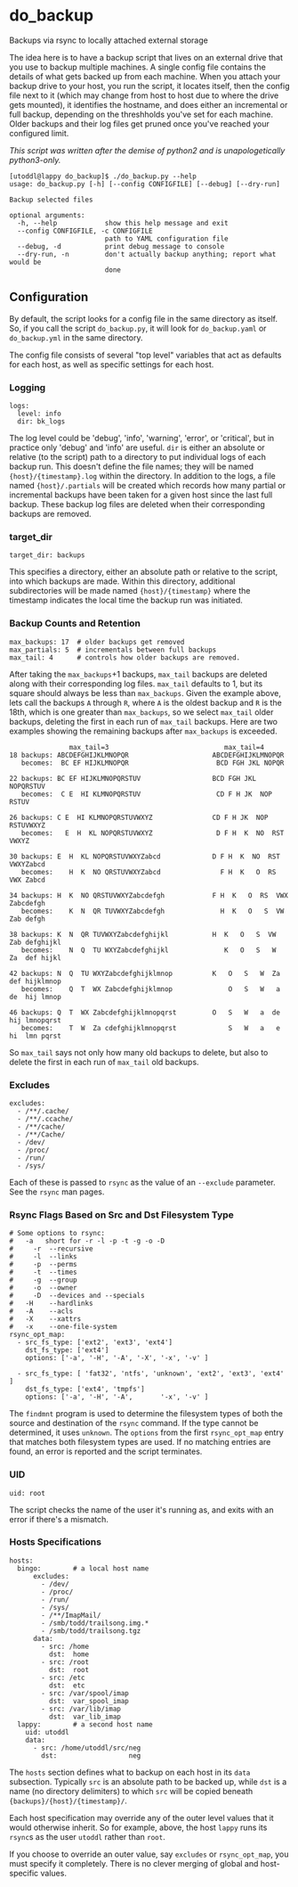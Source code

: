 # do_backup
Backups via rsync to locally attached external storage

The idea here is to have a backup script that lives on an external
drive that you use to backup multiple machines. A single config file
contains the details of what gets backed up from each machine. When you
attach your backup drive to your host, you run the script, it locates
itself, then the config file next to it (which may change from host to
host due to where the drive gets mounted), it identifies the hostname,
and does either an incremental or full backup, depending on the
threshholds you've set for each machine. Older backups and their log
files get pruned once you've reached your configured limit.

_This script was written after the demise of python2 and is
unapologetically python3-only._

```
[utoddl@lappy do_backup]$ ./do_backup.py --help
usage: do_backup.py [-h] [--config CONFIGFILE] [--debug] [--dry-run]

Backup selected files

optional arguments:
  -h, --help            show this help message and exit
  --config CONFIGFILE, -c CONFIGFILE
                        path to YAML configuration file
  --debug, -d           print debug message to console
  --dry-run, -n         don't actually backup anything; report what would be
                        done
```

## Configuration
By default, the script looks for a config file in the same directory as
itself. So, if you call the script `do_backup.py`, it will look for
`do_backup.yaml` or `do_backup.yml` in the same directory.

The config file consists of several "top level" variables that act
as defaults for each host, as well as specific settings for each host.

### Logging
```
logs:
  level: info
  dir: bk_logs
```
The log level could be 'debug', 'info', 'warning', 'error', or
'critical', but in practice only 'debug' and 'info' are useful. `dir`
is either an absolute or relative (to the script) path to a directory
to put individual logs of each backup run. This doesn't define the file
names; they will be named `{host}/{timestamp}.log` within the
directory. In addition to the logs, a file named `{host}/.partials` will
be created which records how many partial or incremental backups have
been taken for a given host since the last full backup. These backup log
files are deleted when their corresponding backups are removed.

### target_dir
```
target_dir: backups
```
This specifies a directory, either an absolute path or relative to the
script, into which backups are made. Within this directory, additional
subdirectories will be made named `{host}/{timestamp}` where the
timestamp indicates the local time the backup run was initiated.

### Backup Counts and Retention
```
max_backups: 17  # older backups get removed
max_partials: 5  # incrementals between full backups
max_tail: 4      # controls how older backups are removed.
```
After taking the `max_backups`+1 backups, `max_tail` backups are
deleted along with their corresponding log files. `max_tail` defaults
to 1, but its square should always be less than `max_backups`.
Given the example above, lets call the backups `A` through `R`, where
`A` is the oldest backup and `R` is the 18th, which is one greater than
`max_backups`, so we select `max_tail` older backups, deleting the
first in each run of `max_tail` backups. Here are two examples showing
the remaining backups after `max_backups` is exceeded.
```
               max_tail=3                             max_tail=4                           
18 backups: ABCDEFGHIJKLMNOPQR                     ABCDEFGHIJKLMNOPQR
   becomes:  BC EF HIJKLMNOPQR                      BCD FGH JKL NOPQR

22 backups: BC EF HIJKLMNOPQRSTUV                  BCD FGH JKL NOPQRSTUV
   becomes:  C E  HI KLMNOPQRSTUV                   CD F H JK  NOP RSTUV

26 backups: C E  HI KLMNOPQRSTUVWXYZ               CD F H JK  NOP RSTUVWXYZ
   becomes:   E  H  KL NOPQRSTUVWXYZ                D F H  K  NO  RST VWXYZ

30 backups: E  H  KL NOPQRSTUVWXYZabcd             D F H  K  NO  RST VWXYZabcd
   becomes:    H  K  NO QRSTUVWXYZabcd               F H  K   O  RS  VWX Zabcd

34 backups: H  K  NO QRSTUVWXYZabcdefgh            F H  K   O  RS  VWX Zabcdefgh
   becomes:    K  N  QR TUVWXYZabcdefgh              H  K   O   S  VW  Zab defgh

38 backups: K  N  QR TUVWXYZabcdefghijkl           H  K   O   S  VW  Zab defghijkl
   becomes:    N  Q  TU WXYZabcdefghijkl              K   O   S   W  Za  def hijkl
   
42 backups: N  Q  TU WXYZabcdefghijklmnop          K   O   S   W  Za  def hijklmnop
   becomes:    Q  T  WX Zabcdefghijklmnop              O   S   W   a  de  hij lmnop

46 backups: Q  T  WX Zabcdefghijklmnopqrst         O   S   W   a  de  hij lmnopqrst
   becomes:    T  W  Za cdefghijklmnopqrst             S   W   a   e  hi  lmn pqrst
```
So `max_tail` says not only how many old backups to delete, but also
to delete the first in each run of `max_tail` old backups.

### Excludes
```
excludes:
  - /**/.cache/
  - /**/.ccache/
  - /**/cache/
  - /**/Cache/
  - /dev/
  - /proc/
  - /run/
  - /sys/
```
Each of these is passed to `rsync` as the value of an `--exclude` parameter. See 
the `rsync` man pages.

### Rsync Flags Based on Src and Dst Filesystem Type
```
# Some options to rsync:
#   -a   short for -r -l -p -t -g -o -D
#     -r  --recursive
#     -l  --links
#     -p  --perms
#     -t  --times
#     -g  --group
#     -o  --owner
#     -D  --devices and --specials
#   -H    --hardlinks
#   -A    --acls
#   -X    --xattrs
#   -x    --one-file-system
rsync_opt_map:
  - src_fs_type: ['ext2', 'ext3', 'ext4']
    dst_fs_type: ['ext4']
    options: ['-a', '-H', '-A', '-X', '-x', '-v' ]

  - src_fs_type: [ 'fat32', 'ntfs', 'unknown', 'ext2', 'ext3', 'ext4' ]
    dst_fs_type: ['ext4', 'tmpfs']
    options: ['-a', '-H', '-A',       '-x', '-v' ]
```
The `findmnt` program is used to determine the filesystem types of both
the source and destination of the `rsync` command. If the type cannot
be determined, it uses `unknown`. The `options` from the first
`rsync_opt_map` entry that matches both filesystem types are used. If
no matching entries are found, an error is reported and the script
terminates.

### UID
```
uid: root
```
The script checks the name of the user it's running as, and exits with
an error if there's a mismatch.

### Hosts Specifications
```
hosts:
  bingo:        # a local host name
      excludes:
        - /dev/
        - /proc/
        - /run/
        - /sys/
        - /**/ImapMail/
        - /smb/todd/trailsong.img.*
        - /smb/todd/trailsong.tgz
      data:
        - src: /home
          dst:  home
        - src: /root
          dst:  root
        - src: /etc
          dst:  etc
        - src: /var/spool/imap
          dst:  var_spool_imap
        - src: /var/lib/imap
          dst:  var_lib_imap
  lappy:        # a second host name
    uid: utoddl
    data:
      - src: /home/utoddl/src/neg
        dst:                  neg
```
The `hosts` section defines what to backup on each host in its `data`
subsection. Typically `src` is an absolute path to be backed up, while
`dst` is a name (no directory delimiters) to which `src` will be copied
beneath `{backups}/{host}/{timestamp}/`.

Each host specification may override any of the outer level values that
it would otherwise inherit. So for example, above, the host `lappy`
runs its `rsync`s as the user `utoddl` rather than `root`.

If you choose to override an outer value, say `excludes` or
`rsync_opt_map`, you must specify it completely. There is no clever
merging of global and host-specific values.


